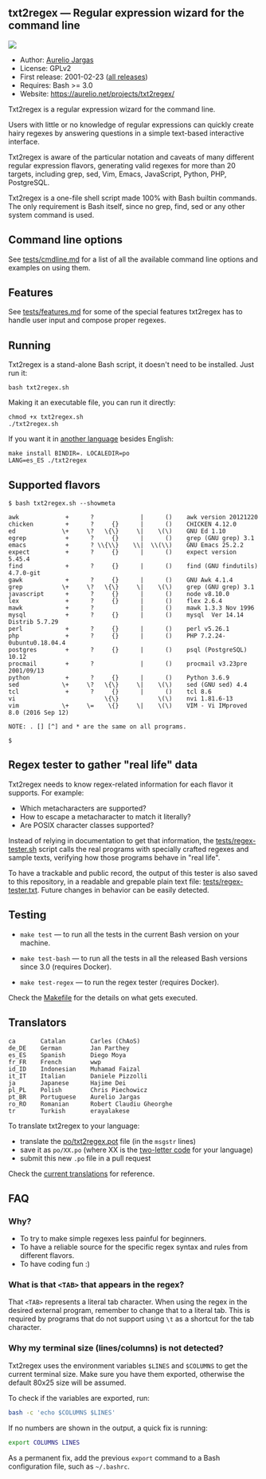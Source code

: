 ## txt2regex — Regular expression wizard for the command line

![](https://aurelio.net/projects/txt2regex/img/demo.gif)

- Author: [Aurelio Jargas](https://aurelio.net/about.html)
- License: GPLv2
- First release: 2001-02-23 ([all releases](https://github.com/aureliojargas/txt2regex/releases))
- Requires: Bash >= 3.0
- Website: https://aurelio.net/projects/txt2regex/

Txt2regex is a regular expression wizard for the command line.

Users with little or no knowledge of regular expressions can quickly
create hairy regexes by answering questions in a simple text-based
interactive interface.

Txt2regex is aware of the particular notation and caveats of many
different regular expression flavors, generating valid regexes for more
than 20 targets, including grep, sed, Vim, Emacs, JavaScript, Python,
PHP, PostgreSQL.

Txt2regex is a one-file shell script made 100% with Bash builtin
commands. The only requirement is Bash itself, since no grep, find, sed
or any other system command is used.


## Command line options

See [tests/cmdline.md](tests/cmdline.md) for a list of all the
available command line options and examples on using them.


## Features

See [tests/features.md](tests/features.md) for some of the special
features txt2regex has to handle user input and compose proper regexes.


## Running

Txt2regex is a stand-alone Bash script, it doesn't need to be installed.
Just run it:

    bash txt2regex.sh

Making it an executable file, you can run it directly:

    chmod +x txt2regex.sh
    ./txt2regex.sh

If you want it in [another language][pos] besides English:

    make install BINDIR=. LOCALEDIR=po
    LANG=es_ES ./txt2regex


## Supported flavors

```console
$ bash txt2regex.sh --showmeta

awk             +      ?             |      ()    awk version 20121220
chicken         +      ?     {}      |      ()    CHICKEN 4.12.0
ed             \+     \?   \{\}     \|    \(\)    GNU Ed 1.10
egrep           +      ?     {}      |      ()    grep (GNU grep) 3.1
emacs           +      ? \\{\\}    \\|  \\(\\)    GNU Emacs 25.2.2
expect          +      ?     {}      |      ()    expect version 5.45.4
find            +      ?     {}      |      ()    find (GNU findutils) 4.7.0-git
gawk            +      ?     {}      |      ()    GNU Awk 4.1.4
grep           \+     \?   \{\}     \|    \(\)    grep (GNU grep) 3.1
javascript      +      ?     {}      |      ()    node v8.10.0
lex             +      ?     {}      |      ()    flex 2.6.4
mawk            +      ?             |      ()    mawk 1.3.3 Nov 1996
mysql           +      ?     {}      |      ()    mysql  Ver 14.14 Distrib 5.7.29
perl            +      ?     {}      |      ()    perl v5.26.1
php             +      ?     {}      |      ()    PHP 7.2.24-0ubuntu0.18.04.4
postgres        +      ?     {}      |      ()    psql (PostgreSQL) 10.12
procmail        +      ?             |      ()    procmail v3.23pre 2001/09/13
python          +      ?     {}      |      ()    Python 3.6.9
sed            \+     \?   \{\}     \|    \(\)    sed (GNU sed) 4.4
tcl             +      ?     {}      |      ()    tcl 8.6
vi                         \{\}           \(\)    nvi 1.81.6-13
vim            \+     \=    \{}     \|    \(\)    VIM - Vi IMproved 8.0 (2016 Sep 12)

NOTE: . [] [^] and * are the same on all programs.

$
```


## Regex tester to gather "real life" data

Txt2regex needs to know regex-related information for each flavor it
supports. For example:

- Which metacharacters are supported?
- How to escape a metacharacter to match it literally?
- Are POSIX character classes supported?

Instead of relying in documentation to get that information, the
[tests/regex-tester.sh](tests/regex-tester.sh) script calls the real
programs with specially crafted regexes and sample texts, verifying how
those programs behave in "real life".

To have a trackable and public record, the output of this tester is also
saved to this repository, in a readable and grepable plain text file:
[tests/regex-tester.txt](tests/regex-tester.txt). Future changes in
behavior can be easily detected.


## Testing

- `make test` — to run all the tests in the current Bash version on your
  machine.

- `make test-bash` — to run all the tests in all the released Bash
  versions since 3.0 (requires Docker).

- `make test-regex` — to run the regex tester (requires Docker).

Check the [Makefile](Makefile) for the details on what gets executed.


## Translators

    ca       Catalan       Carles (ChAoS)
    de_DE    German        Jan Parthey
    es_ES    Spanish       Diego Moya
    fr_FR    French        wwp
    id_ID    Indonesian    Muhamad Faizal
    it_IT    Italian       Daniele Pizzolli
    ja       Japanese      Hajime Dei
    pl_PL    Polish        Chris Piechowicz
    pt_BR    Portuguese    Aurelio Jargas
    ro_RO    Romanian      Robert Claudiu Gheorghe
    tr       Turkish       erayalakese

To translate txt2regex to your language:

- translate the [po/txt2regex.pot][potfile] file (in the `msgstr` lines)
- save it as `po/XX.po` (where XX is the [two-letter code][iso639] for
  your language)
- submit this new `.po` file in a pull request

Check the [current translations][pos] for reference.

[potfile]: https://github.com/aureliojargas/txt2regex/blob/master/po/txt2regex.pot
[iso639]: https://en.wikipedia.org/wiki/List_of_ISO_639-1_codes
[pos]: https://github.com/aureliojargas/txt2regex/tree/master/po


## FAQ

### Why?

- To try to make simple regexes less painful for beginners.
- To have a reliable source for the specific regex syntax and rules from
  different flavors.
- To have coding fun :)

### What is that `<TAB>` that appears in the regex?

That `<TAB>` represents a literal tab character. When using the regex in
the desired external program, remember to change that to a literal tab.
This is required by programs that do not support using `\t` as a
shortcut for the tab character.

### Why my terminal size (lines/columns) is not detected?

Txt2regex uses the environment variables `$LINES` and `$COLUMNS` to get
the current terminal size. Make sure you have them exported, otherwise
the default 80x25 size will be assumed.

To check if the variables are exported, run:

```bash
bash -c 'echo $COLUMNS $LINES'
```

If no numbers are shown in the output, a quick fix is running:

```bash
export COLUMNS LINES
```

As a permanent fix, add the previous `export` command to a Bash
configuration file, such as `~/.bashrc`.
